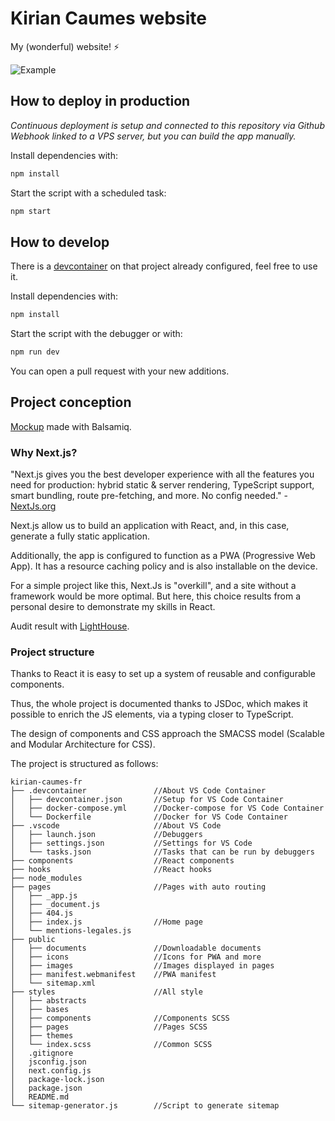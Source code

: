 # Kirian Caumes website

My (wonderful) website! ⚡

![Example](https://github.com/KirianCaumes/Kirian-Caumes-Website/assets/24525092/2771f8a7-460a-4324-9c83-86d5bb9c0958)

## How to deploy in production

*Continuous deployment is setup and connected to this repository via Github Webhook linked to a VPS server, but you can build the app manually.*

Install dependencies with:

```sh
npm install
```

Start the script with a scheduled task:

```sh
npm start
```

## How to develop

There is a [devcontainer](https://code.visualstudio.com/docs/devcontainers/containers) on that project already configured, feel free to use it.

Install dependencies with:

```sh
npm install
```

Start the script with the debugger or with:

```sh
npm run dev
```

You can open a pull request with your new additions.

## Project conception

[Mockup](https://user-images.githubusercontent.com/24525092/109662037-e85b9d00-7b6a-11eb-8da9-bf4794d06904.png) made with Balsamiq.

### Why Next.js?

"Next.js gives you the best developer experience with all the features you need for production: hybrid static & server rendering, TypeScript support, smart bundling, route pre-fetching, and more. No config needed." - [NextJs.org](https://nextjs.org/)

Next.js allow us to build an application with React, and, in this case, generate a fully static application.

Additionally, the app is configured to function as a PWA (Progressive Web App). It has a resource caching policy and is also installable on the device.

For a simple project like this, Next.Js is "overkill", and a site without a framework would be more optimal. But here, this choice results from a personal desire to demonstrate my skills in React.

Audit result with [LightHouse](https://github.com/KirianCaumes/Kirian-Caumes-Website/assets/24525092/980e2416-9ff6-4072-8949-2cdddc035b89).

### Project structure

Thanks to React it is easy to set up a system of reusable and configurable components.

Thus, the whole project is documented thanks to JSDoc, which makes it possible to enrich the JS elements, via a typing closer to TypeScript.

The design of components and CSS approach the SMACSS model (Scalable and Modular Architecture for CSS).

The project is structured as follows:

```.
kirian-caumes-fr
├── .devcontainer               //About VS Code Container
│   ├── devcontainer.json       //Setup for VS Code Container
│   ├── docker-compose.yml      //Docker-compose for VS Code Container
│   └── Dockerfile              //Docker for VS Code Container
├── .vscode                     //About VS Code
│   ├── launch.json             //Debuggers
│   ├── settings.json           //Settings for VS Code
│   └── tasks.json              //Tasks that can be run by debuggers
├── components                  //React components
├── hooks                       //React hooks
├── node_modules
├── pages                       //Pages with auto routing
│   ├── _app.js
│   ├── _document.js
│   ├── 404.js
│   ├── index.js                //Home page
│   └── mentions-legales.js
├── public
│   ├── documents               //Downloadable documents
│   ├── icons                   //Icons for PWA and more
│   ├── images                  //Images displayed in pages
│   ├── manifest.webmanifest    //PWA manifest
│   └── sitemap.xml
├── styles                      //All style
│   ├── abstracts               
│   ├── bases                   
│   ├── components              //Components SCSS
│   ├── pages                   //Pages SCSS
│   ├── themes                  
│   └── index.scss              //Common SCSS
│   .gitignore
│   jsconfig.json
│   next.config.js
│   package-lock.json
│   package.json
│   README.md
└── sitemap-generator.js        //Script to generate sitemap
```
